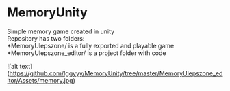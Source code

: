 # MemoryUnity  
Simple memory game created in unity  
Repository has two folders:  
*MemoryUlepszone/ is a fully exported and playable game  
*MemoryUlepszone_editor/ is a project folder with code  

![alt text] (https://github.com/Iggyyy/MemoryUnity/tree/master/MemoryUlepszone_editor/Assets/memory.jpg)
